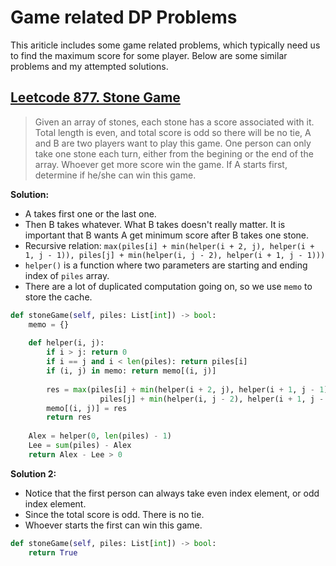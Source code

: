# Game related DP Problems

This ariticle includes some game related problems, which typically need us to find the maximum score for some player. Below are some similar problems and my attempted solutions.

## [Leetcode 877. Stone Game](https://leetcode.com/problems/stone-game/)
> Given an array of stones, each stone has a score associated with it. Total length is even, and total score is odd so there will be no tie, A and B are two players want to play this game. One person can only take one stone each turn, either from the begining or the end of the array. Whoever get more score win the game. If A starts first, determine if he/she can win this game.

**Solution:** 
+ A takes first one or the last one.
+ Then B takes whatever. What B takes doesn't really matter. It is important that B wants A get minimum score after B takes one stone.
+ Recursive relation: `max(piles[i] + min(helper(i + 2, j), helper(i + 1, j - 1)), piles[j] + min(helper(i, j - 2), helper(i + 1, j - 1)))`
+ `helper()` is a function where two parameters are starting and ending index of `piles` array.
+ There are a lot of duplicated computation going on, so we use `memo` to store the cache.

```python
def stoneGame(self, piles: List[int]) -> bool:
    memo = {}
    
    def helper(i, j):
        if i > j: return 0
        if i == j and i < len(piles): return piles[i]
        if (i, j) in memo: return memo[(i, j)]
        
        res = max(piles[i] + min(helper(i + 2, j), helper(i + 1, j - 1)), \
                    piles[j] + min(helper(i, j - 2), helper(i + 1, j - 1)))
        memo[(i, j)] = res
        return res
    
    Alex = helper(0, len(piles) - 1)
    Lee = sum(piles) - Alex
    return Alex - Lee > 0
```

**Solution 2:**
+ Notice that the first person can always take even index element, or odd index element.
+ Since the total score is odd. There is no tie.
+ Whoever starts the first can win this game.

```python
def stoneGame(self, piles: List[int]) -> bool:
    return True
```
